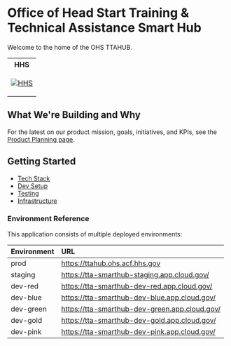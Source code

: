 # Office of Head Start Training & Technical Assistance Smart Hub

Welcome to the home of the OHS TTAHUB.

<table>
<tr>
<th scope="col">HHS</th>
</tr>
<tr>
<td>

[![HHS](https://circleci.com/gh/HHS/Head-Start-TTADP.svg?style=shield)](https://app.circleci.com/pipelines/github/HHS/Head-Start-TTADP)

</td>
</tr>
</table>

## What We're Building and Why

For the latest on our product mission, goals, initiatives, and KPIs, see the [Product Planning page](https://github.com/HHS/Head-Start-TTADP/wiki/Product-Roadmapping).

## Getting Started

- [Tech Stack](./docs/tech-stack.md)
- [Dev Setup](./docs/guides/dev-setup.md)
- [Testing](./docs/guides/testing.md)
- [Infrastructure](./docs/guides/infrastructure.md)

### Environment Reference

This application consists of multiple deployed environments:

| Environment | URL                                           
| :---------- | :--------------------------------------------  
| prod        | https://ttahub.ohs.acf.hhs.gov                 
| staging     | https://tta-smarthub-staging.app.cloud.gov/    
| dev-red     | https://tta-smarthub-dev-red.app.cloud.gov/    
| dev-blue    | https://tta-smarthub-dev-blue.app.cloud.gov/   
| dev-green   | https://tta-smarthub-dev-green.app.cloud.gov/  
| dev-gold    | https://tta-smarthub-dev-gold.app.cloud.gov/   
| dev-pink    | https://tta-smarthub-dev-pink.app.cloud.gov/   


<!-- Links -->

[hhs-main]: https://github.com/HHS/Head-Start-TTADP/tree/main
[TTAHUB-System-Operations]: https://github.com/HHS/Head-Start-TTADP/wiki/TTAHUB-System-Operations
[circleci-envvar]: https://app.circleci.com/settings/project/github/HHS/Head-Start-TTADP/environment-variables?return-to=https%3A%2F%2Fcircleci.com%2Fdashboard
[cloudgov]: https://dashboard.fr.cloud.gov/home
[cloudgov-deployer]: https://cloud.gov/docs/services/cloud-gov-service-account/
[cf-install]: https://docs.cloudfoundry.org/cf-cli/install-go-cli.html
[cf-run-task]: https://docs.cloudfoundry.org/devguide/using-tasks.html#run-tasks-v7
[cf-service-connect]: https://github.com/cloud-gov/cf-service-connect
[hhs-main]: https://github.com/HHS/Head-Start-TTADP/tree/main
[hhs-prod]: https://github.com/HHS/Head-Start-TTADP/tree/production
[frontend]: http://localhost:3000
[backend]: http://localhost:8080
[API documentation]: http://localhost:5003
[minio]: http://localhost:3000
